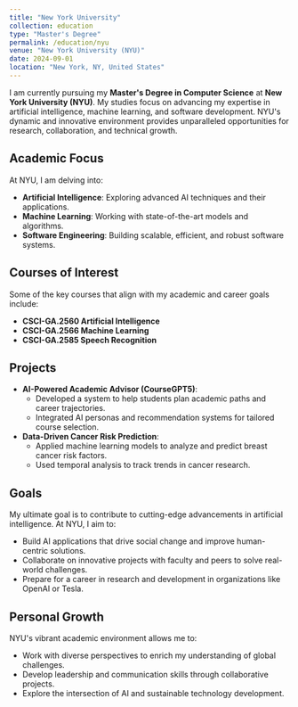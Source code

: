 ```yaml
---
title: "New York University"
collection: education
type: "Master's Degree"
permalink: /education/nyu
venue: "New York University (NYU)"
date: 2024-09-01
location: "New York, NY, United States"
---
```


I am currently pursuing my **Master's Degree in Computer Science** at **New York University (NYU)**. My studies focus on advancing my expertise in artificial intelligence, machine learning, and software development. NYU's dynamic and innovative environment provides unparalleled opportunities for research, collaboration, and technical growth.

## Academic Focus
At NYU, I am delving into:
- **Artificial Intelligence**: Exploring advanced AI techniques and their applications.
- **Machine Learning**: Working with state-of-the-art models and algorithms.
- **Software Engineering**: Building scalable, efficient, and robust software systems.

## Courses of Interest
Some of the key courses that align with my academic and career goals include:
- **CSCI-GA.2560 Artificial Intelligence**
- **CSCI-GA.2566 Machine Learning**
- **CSCI-GA.2585 Speech Recognition**

## Projects
- **AI-Powered Academic Advisor (CourseGPT5)**: 
  - Developed a system to help students plan academic paths and career trajectories.
  - Integrated AI personas and recommendation systems for tailored course selection.
- **Data-Driven Cancer Risk Prediction**:
  - Applied machine learning models to analyze and predict breast cancer risk factors.
  - Used temporal analysis to track trends in cancer research.

## Goals
My ultimate goal is to contribute to cutting-edge advancements in artificial intelligence. At NYU, I aim to:
- Build AI applications that drive social change and improve human-centric solutions.
- Collaborate on innovative projects with faculty and peers to solve real-world challenges.
- Prepare for a career in research and development in organizations like OpenAI or Tesla.

## Personal Growth
NYU's vibrant academic environment allows me to:
- Work with diverse perspectives to enrich my understanding of global challenges.
- Develop leadership and communication skills through collaborative projects.
- Explore the intersection of AI and sustainable technology development.

